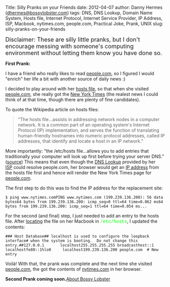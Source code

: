 Title: Silly Pranks on your Friends
date: 2012-04-07
author: Danny Hermes (dhermes@bossylobster.com)
tags: DNS, DNS Lookup, Domain Name System, Hosts file, Internet Protocol, Internet Service Provider, IP Address, ISP, Macbook, nytimes.com, people.com, Practical Joke, Prank, UNIX
slug: silly-pranks-on-your-friends

<p>
<span style="font-size: large;">Disclaimer: These are silly little
pranks, but I don't encourage messing with someone's computing
environment without letting them know you have done so.</span>  
  
**First Prank:**  
  
I have a friend who really likes to read
[people.com](http://people.com/), so I figured I would "enrich" her life
a bit with another source of daily news :)  
  
I decided to play around with her [hosts
file](http://en.wikipedia.org/wiki/Hosts_(file)#Purpose), so that when
she visited [people.com](http://people.com/), she really got the [New
York Times](http://nytimes.com/) (the realest news I could think of at
that time, though there are plenty of fine candidates).  
  
To quote the Wikipedia article on hosts files:  

> "The hosts file...assists in addressing network nodes in a computer
> network. It is a common part of an operating system's Internet
> Protocol (IP) implementation, and serves the function of translating
> human-friendly hostnames into numeric protocol addresses, called IP
> addresses, that identify and locate a host in an IP network."

More importantly: "the /etc/hosts file...allows you to add entries that
traditionally your computer will look up first before trying your server
DNS."
([source](http://www.justincarmony.com/blog/2011/07/27/mac-os-x-lion-etc-hosts-bugs-and-dns-resolution/))
This means that even though the [DNS
Lookup](http://en.wikipedia.org/wiki/Domain_Name_System) provided by her
[ISP](http://en.wikipedia.org/wiki/Internet_service_provider) could
resolve people.com, her browser would get an [IP
address](http://en.wikipedia.org/wiki/IP_address) from the hosts file
first and hence will render the New York Times page for
[people.com](http://people.com/).  
  
The first step to do this was to find the IP address for the replacement
site:   

~~~~ {.prettyprint style="background-color: white;"}
$ ping www.nytimes.comPING www.nytimes.com (199.239.136.200): 56 data bytes64 bytes from 199.239.136.200: icmp_seq=0 ttl=64 time=0.062 ms64 bytes from 199.239.136.200: icmp_seq=1 ttl=64 time=0.054 ms...
~~~~

For the second (and final) step, I just needed to add an entry to the
hosts file. After
[locating](http://en.wikipedia.org/wiki/Hosts_(file)#Location_in_the_file_system)
the file on her Macbook in <span
style="color: lime; font-family: 'Courier New', Courier, monospace;">/etc/hosts</span>,
I updated the contents:   

~~~~ {.prettyprint style="background-color: white;"}
### Host Database## localhost is used to configure the loopback interface# when the system is booting.  Do not change this entry.##127.0.0.1       localhost255.255.255.255 broadcasthost::1             localhostfe80::1%lo0     localhost199.239.136.200 people.com  # New entry
~~~~

Voilà! With that, the prank was complete and the next time she visited
[people.com](http://people.com/), the got the contents of
[nytimes.com](http://nytimes.com/) in her browser.  
  
**Second Prank coming soon.**[About Bossy
Lobster](https://profiles.google.com/114760865724135687241)

</p>

